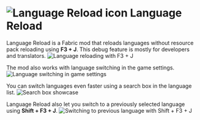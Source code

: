 # ![Language Reload icon](https://i.imgur.com/ooQGaC7.png) Language Reload

Language Reload is a Fabric mod that reloads languages without resource pack reloading using **F3 + J**. This debug feature is mostly for developers and translators.
![Language reloading with F3 + J](https://i.imgur.com/CdsRL0q.gif)

The mod also works with language switching in the game settings.
![Language switching in game settings](https://i.imgur.com/w1IDuJX.gif)

You can switch languages even faster using a search box in the language list.
![Search box showcase](https://i.imgur.com/aUwkJTj.gif)

Language Reload also let you switch to a previously selected language using **Shift + F3 + J**.
![Switching to previous language with Shift + F3 + J](https://i.imgur.com/WMAhvCM.gif)